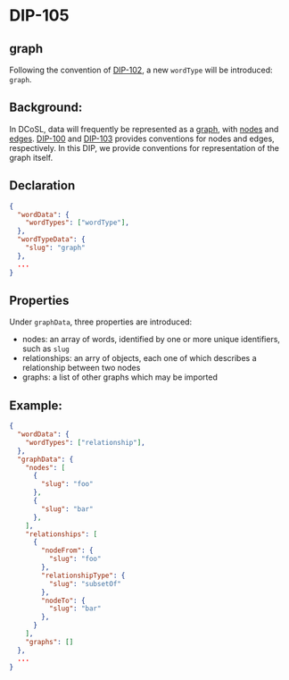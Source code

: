 DIP-105
======

graph
------------------------------

Following the convention of [DIP-102](102.md), a new `wordType` will be introduced: `graph`.

## Background: 

In DCoSL, data will frequently be represented as a [graph](../../glossary/graph.md), with [nodes](../../glossary/node.md) and [edges](../../glossary/relationship.md). [DIP-100](100.md) and [DIP-103](103.md) provides conventions for nodes and edges, respectively. In this DIP, we provide conventions for representation of the graph itself.

## Declaration

```json
{
  "wordData": {
    "wordTypes": ["wordType"],
  },
  "wordTypeData": {
    "slug": "graph"
  },
  ...
}
```

## Properties

Under `graphData`, three properties are introduced:
- nodes: an array of words, identified by one or more unique identifiers, such as `slug`
- relationships: an arry of objects, each one of which describes a relationship between two nodes
- graphs: a list of other graphs which may be imported

## Example:

```json
{
  "wordData": {
    "wordTypes": ["relationship"],
  },
  "graphData": {
    "nodes": [
      {
        "slug": "foo"
      },
      {
        "slug": "bar"
      },
    ],
    "relationships": [
      {
        "nodeFrom": {
          "slug": "foo"
        },
        "relationshipType": {
          "slug": "subsetOf"
        },
        "nodeTo": {
          "slug": "bar"
        },
      }
    ],
    "graphs": []
  },
  ...
}
```


